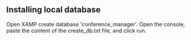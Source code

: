 ## Installing local database
  Open XAMP create database 'conference_manager'.
  Open the console, paste the content of the create_db.txt file, and click run.
